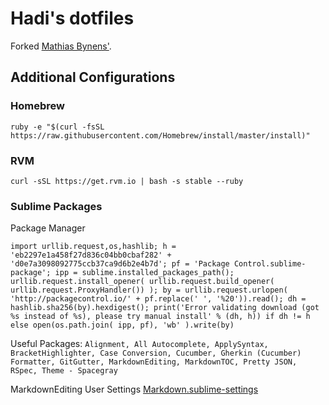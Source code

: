 # Hadi's dotfiles

Forked [Mathias Bynens'](https://github.com/mathiasbynens/dotfiles).

## Additional Configurations

### Homebrew
`ruby -e "$(curl -fsSL https://raw.githubusercontent.com/Homebrew/install/master/install)"`

### RVM
`curl -sSL https://get.rvm.io | bash -s stable --ruby`

### Sublime Packages

Package Manager
```
import urllib.request,os,hashlib; h = 'eb2297e1a458f27d836c04bb0cbaf282' + 'd0e7a3098092775ccb37ca9d6b2e4b7d'; pf = 'Package Control.sublime-package'; ipp = sublime.installed_packages_path(); urllib.request.install_opener( urllib.request.build_opener( urllib.request.ProxyHandler()) ); by = urllib.request.urlopen( 'http://packagecontrol.io/' + pf.replace(' ', '%20')).read(); dh = hashlib.sha256(by).hexdigest(); print('Error validating download (got %s instead of %s), please try manual install' % (dh, h)) if dh != h else open(os.path.join( ipp, pf), 'wb' ).write(by)
```

Useful Packages:
`Alignment, All Autocomplete, ApplySyntax, BracketHighlighter, Case Conversion, Cucumber, Gherkin (Cucumber) Formatter, GitGutter, MarkdownEditing, MarkdownTOC, Pretty JSON, RSpec, Theme - Spacegray`

MarkdownEditing User Settings
[Markdown.sublime-settings](init/Markdown.sublime-settings)
